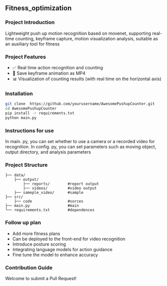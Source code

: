 ## Fitness_optimization
### Project Introduction

Lightweight push up motion recognition based on movenet, supporting real-time counting, keyframe capture, motion visualization analysis, suitable as an auxiliary tool for fitness

### Project Features

-  ✅  Real time action recognition and counting
-  🎥  Save keyframe animation as MP4
-  📊  Visualization of counting results (with real time on the horizontal axis)
### Installation

```bash
git clone  https://github.com/yourusername/AwesomePushupCounter.git
cd AwesomePushupCounter
pip install -r requirements.txt
python main.py
```
### Instructions for use


In main. py, you can set whether to use a camera or a recorded video for recognition. In config. py, you can set parameters such as moving object, output directory, and analysis parameters


### Project Structure

```
├── data/					
	├── output/				
		├── reports/		#report output
		├── videos/			#video output
	├── sameple_video/		#sample
├── src/					
	├── code				#sorces
├── main.py					#main
└── requirements.txt		#dependences
```
### Follow up plan

- Add more fitness plans
- Can be deployed to the front-end for video recognition
- Introduce posture scoring
- Integrating language models for action guidance
- Fine tune the model to enhance accuracy

### Contribution Guide

Welcome to submit a Pull Request!
